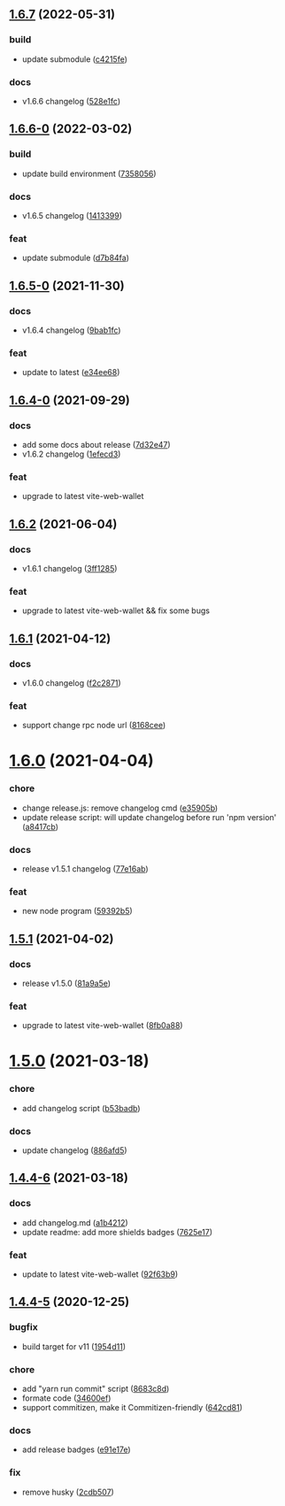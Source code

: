 ## [1.6.7](https://github.com/vitelabs/vite-wallet/compare/v1.6.6-0...v1.6.7) (2022-05-31)


### build

* update submodule ([c4215fe](https://github.com/vitelabs/vite-wallet/commit/c4215fe27b1546849c3a18bf67ac43047613fa04))

### docs

* v1.6.6 changelog ([528e1fc](https://github.com/vitelabs/vite-wallet/commit/528e1fc1b5372bb69934866a462b75fc6151b57f))



## [1.6.6-0](https://github.com/vitelabs/vite-wallet/compare/v1.6.5-0...v1.6.6-0) (2022-03-02)


### build

* update build environment ([7358056](https://github.com/vitelabs/vite-wallet/commit/73580562ba8ae69f0aa6dbef7977395c4216cce7))

### docs

* v1.6.5 changelog ([1413399](https://github.com/vitelabs/vite-wallet/commit/14133990107203837fce2ca20addce931b91fa84))

### feat

* update submodule ([d7b84fa](https://github.com/vitelabs/vite-wallet/commit/d7b84faeb784d8e35bda6cb3366c05d33144f104))



## [1.6.5-0](https://github.com/vitelabs/vite-wallet/compare/v1.6.4-0...v1.6.5-0) (2021-11-30)


### docs

* v1.6.4 changelog ([9bab1fc](https://github.com/vitelabs/vite-wallet/commit/9bab1fce5dea47871221ca9ca813c9f2f02573ee))

### feat

* update to latest ([e34ee68](https://github.com/vitelabs/vite-wallet/commit/e34ee688a107395856f332f25fd19c864acdc973))



## [1.6.4-0](https://github.com/vitelabs/vite-wallet/compare/v1.6.2...v1.6.4-0) (2021-09-29)


### docs

* add some docs about release ([7d32e47](https://github.com/vitelabs/vite-wallet/commit/7d32e4728326f9c29ba2a3c13d334a9365322c83))
* v1.6.2 changelog ([1efecd3](https://github.com/vitelabs/vite-wallet/commit/1efecd372badde5bdcb5ce84d49ddaed8cf25e39))

### feat

* upgrade to latest vite-web-wallet


## [1.6.2](https://github.com/vitelabs/vite-wallet/compare/v1.6.1...v1.6.2) (2021-06-04)


### docs

* v1.6.1 changelog ([3ff1285](https://github.com/vitelabs/vite-wallet/commit/3ff12856b185a64d55d7cb43221408dfe84bc754))

### feat

* upgrade to latest vite-web-wallet && fix some bugs


## [1.6.1](https://github.com/vitelabs/vite-wallet/compare/v1.6.0...v1.6.1) (2021-04-12)


### docs

* v1.6.0 changelog ([f2c2871](https://github.com/vitelabs/vite-wallet/commit/f2c28716efbd2a80c0e8bc1a74307bf818862352))

### feat

* support change rpc node url ([8168cee](https://github.com/vitelabs/vite-wallet/commit/8168cee8605376600f1696bcfecc6f0a32739abb))



# [1.6.0](https://github.com/vitelabs/vite-wallet/compare/v1.5.1...v1.6.0) (2021-04-04)


### chore

* change release.js: remove changelog cmd ([e35905b](https://github.com/vitelabs/vite-wallet/commit/e35905b9f934477771756cb6a1cf13dc3e2ce326))
* update release script: will update changelog before run 'npm version' ([a8417cb](https://github.com/vitelabs/vite-wallet/commit/a8417cb817e256af2c992e95b17da9d92d97addf))

### docs

* release v1.5.1 changelog ([77e16ab](https://github.com/vitelabs/vite-wallet/commit/77e16ab2fdad27df0982fc227a838b059805e094))

### feat

* new node program ([59392b5](https://github.com/vitelabs/vite-wallet/commit/59392b59962139993d7a46a3c3a6d61f6f5f8989))


## [1.5.1](https://github.com/vitelabs/vite-wallet/compare/v1.5.0...v1.5.1) (2021-04-02)


### docs

* release v1.5.0 ([81a9a5e](https://github.com/vitelabs/vite-wallet/commit/81a9a5e9e0c2a6ac188d33bbf86f6c68c091a0af))

### feat

* upgrade to latest vite-web-wallet ([8fb0a88](https://github.com/vitelabs/vite-wallet/commit/8fb0a881564e7a1a4ea08de3e051ce1d6501553c))



# [1.5.0](https://github.com/vitelabs/vite-wallet/compare/v1.4.4-6...v1.5.0) (2021-03-18)


### chore

* add changelog script ([b53badb](https://github.com/vitelabs/vite-wallet/commit/b53badb11651eb708980df4979cbbcbb7da2a560))

### docs

* update changelog ([886afd5](https://github.com/vitelabs/vite-wallet/commit/886afd5fcb0fae3d0002ea988a28628dfc5e0305))



## [1.4.4-6](https://github.com/vitelabs/vite-wallet/compare/v1.4.4-5...v1.4.4-6) (2021-03-18)


### docs

* add changelog.md ([a1b4212](https://github.com/vitelabs/vite-wallet/commit/a1b42129ed827ca16850f544602ee565cc0bbe38))
* update readme: add more shields badges ([7625e17](https://github.com/vitelabs/vite-wallet/commit/7625e1715bfcd32fdf6f16cbec359344262916f9))

### feat

* update to latest vite-web-wallet ([92f63b9](https://github.com/vitelabs/vite-wallet/commit/92f63b9ab8734eaebc9756833c3d3155ed0a5dca))



## [1.4.4-5](https://github.com/vitelabs/vite-wallet/compare/v1.4.4-4...v1.4.4-5) (2020-12-25)

### bugfix

* build target for v11 ([1954d11](https://github.com/vitelabs/vite-wallet/commit/1954d118fb06eaa9f2957be1a51eddf60bf8988e))

### chore

* add "yarn run commit" script ([8683c8d](https://github.com/vitelabs/vite-wallet/commit/8683c8dc3edcf7918b08406b50ce4b0b361df25a))
* formate code ([34600ef](https://github.com/vitelabs/vite-wallet/commit/34600ef1f0129b2009c30284ebc258ff788205d7))
* support commitizen, make it  Commitizen-friendly ([642cd81](https://github.com/vitelabs/vite-wallet/commit/642cd81f8ba5def8a1e45f6c1ddfcd12f40057e6))

### docs

* add release badges ([e91e17e](https://github.com/vitelabs/vite-wallet/commit/e91e17eb777227f1dbcbe27ad552c62c78af3df7))

### fix

* remove husky ([2cdb507](https://github.com/vitelabs/vite-wallet/commit/2cdb5079f3dfa2b5b43a673f9988a4c42fa27468))
